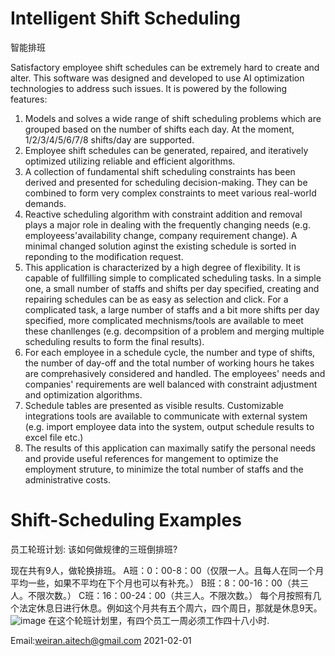 
# Intelligent Shift Scheduling 
智能排班

Satisfactory employee shift schedules can be extremely hard to create and alter. This software was designed and developed to use AI optimization technologies to address such issues. It is powered by the following features:
1. Models and solves a wide range of shift scheduling problems which are grouped based on the number of shifts each day. At the moment,  1/2/3/4/5/6/7/8 shifts/day are supported.
2. Employee shift schedules can be generated, repaired, and iteratively optimized utilizing reliable and efficient algorithms.
3. A collection of fundamental shift scheduling constraints has been derived and presented for scheduling decision-making. They can be combined to form very complex constraints to meet various real-world demands. 
4. Reactive scheduling algorithm with constraint addition and removal plays a major role in dealing with the frequently changing needs (e.g. employeess'availability change, company requirement change). A minimal changed solution aginst the existing schedule is sorted in reponding to the modification request.
5. This application is characterized by a high degree of flexibility. It is capable of fullfilling simple to complicated scheduling tasks. In a simple one, a small number of staffs and shifts per day specified, creating and repairing schedules can be as easy as selection and click. For a complicated task,  a large number of staffs and a bit more shifts per day specified, more complicated mechnisms/tools are available to meet these chanllenges (e.g. decompsition of a problem and merging multiple scheduling results to form the final results).
6. For each employee in a schedule cycle, the number and type of shifts, the number of day-off and the total number of working hours he takes are comprehasively considered and handled. The employees' needs and companies' requirements are well balanced with constraint adjustment and optimization algorithms.
7. Schedule tables are presented as visible results. Customizable integrations tools are available to communicate with external system (e.g. import employee data into the system, output schedule results to excel file etc.)
8. The results of this application can maximally satify the personal needs and provide useful references for mangement to optimize the employment struture, to minimize the total number of staffs and the administrative costs.

# Shift-Scheduling Examples
员工轮班计划: 该如何做规律的三班倒排班?

现在共有9人，做轮换排班。
A班：0：00-8：00（仅限一人。且每人在同一个月平均一些，如果不平均在下个月也可以有补充。）
B班：8：00-16：00（共三人。不限次数。）
C班：16：00-24：00（共三人。不限次数。）
每个月按照有几个法定休息日进行休息。例如这个月共有五个周六，四个周日，那就是休息9天。
![image](https://user-images.githubusercontent.com/84350533/119012794-a5a1a800-b996-11eb-8254-cbe54cebc874.png)
在这个轮班计划里，有四个员工一周必须工作四十八小时.

Email:weiran.aitech@gmail.com 2021-02-01
